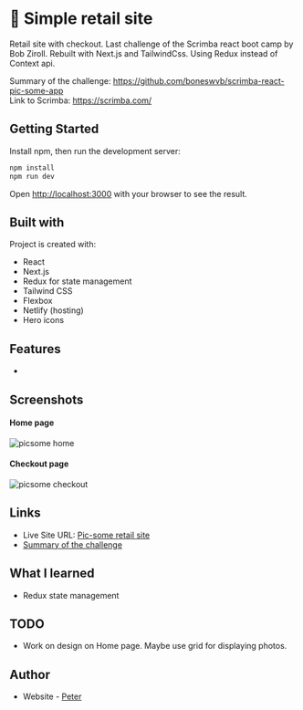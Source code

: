 # 🛒 Simple retail site
Retail site with checkout. Last challenge of the Scrimba react boot camp by Bob Ziroll. Rebuilt with Next.js and TailwindCss. Using Redux instead of Context api.

Summary of the challenge: https://github.com/boneswvb/scrimba-react-pic-some-app <br />
Link to Scrimba: https://scrimba.com/

## Getting Started
Install npm, then run the development server:

```bash
npm install
npm run dev
```
Open [http://localhost:3000](http://localhost:3000) with your browser to see the result.
 
## Built with

Project is created with:

- React
- Next.js
- Redux for state management
- Tailwind CSS
- Flexbox
- Netlify (hosting)
- Hero icons

## Features

- 
 

## Screenshots

#### Home page
 ![picsome home](https://user-images.githubusercontent.com/17027312/150189601-f997fdb5-ef89-417d-be0c-3033c149eff0.png)

 #### Checkout page
![picsome checkout](https://user-images.githubusercontent.com/17027312/150189630-b5980b20-e140-47ec-b0a8-553cd79b2017.png)


## Links
- Live Site URL: [Pic-some retail site](https://picsome-onlinestore.netlify.app/)
- [Summary of the challenge](https://github.com/boneswvb/scrimba-react-pic-some-app)

## What I learned

- Redux state management

## TODO

- Work on design on Home page. Maybe use grid for displaying photos.


## Author

- Website - [Peter](https://peter-portfolio-app.netlify.app/)
